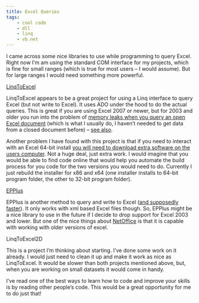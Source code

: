 ```yaml
---
title: Excel Queries
tags: 
    - cool code
    - dll
    - linq
    - vb.net
---
```


I came across some nice libraries to use while programming to query
Excel. Right now I’m am using the standard COM interface for my
projects, which is fine for small ranges (which is true for most users –
I would assume). But for large ranges I would need something more
powerful.

[LinqToExcel](https://github.com/paulyoder/LinqToExcel#readme)

LinqToExcel appears to be a great project for using a Linq interface to
query Excel (but not write to Excel). It uses ADO under the hood to do
the actual queries. This is great if you are using Excel 2007 or newer,
but for 2003 and older you run into the problem of [memory leaks when
you query an open Excel
document](http://support.microsoft.com/kb/319998) (which is what I
usually do, I haven’t needed to get data from a closed document before)
– [see also](http://www.ozgrid.com/forum/showthread.php?t=37398).

Another problem I have found with this project is that if you need to
interact with an Excel 64-bit install [you will need to download extra
software on the users
computer](https://github.com/paulyoder/LinqToExcel#x64-support). Not a
huge deal, just extra work. I would imagine that you would be able to
find code online that would help you automate the build process for you
code for the two versions you would need to do. Currently I just rebuild
the installer for x86 and x64 (one installer installs to 64-bit program
folder, the other to 32-bit program folder).

[EPPlus](http://epplus.codeplex.com/)

EPPlus is another method to query and write to Excel ([and supposedly
faster](http://stackoverflow.com/a/9072296/632495)). It only works with
xml based Excel files though. So, EPPlus might be a nice library to use
in the future if I decide to drop support for Excel 2003 and lower. But
one of the nice things about [NetOffice](http://netoffice.codeplex.com/)
is that it is capable with working with older versions of excel.

LinqToExcel2D

This is a project I’m thinking about starting. I’ve done some work on it
already. I would just need to clean it up and make it work as nice as
LinqToExcel. It would be slower than both projects mentioned above, but,
when you are working on small datasets it would come in handy.

I’ve read one of the best ways to learn how to code and improve your
skills is by reading other people’s code. This would be a great
opportunity for me to do just that!
